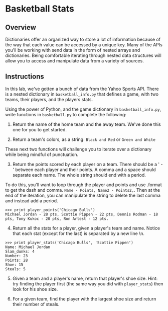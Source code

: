 # Basketball Stats

## Overview
Dictionaries offer an organized way to store a lot of information because of the way that each value can be accessed by a unique key. Many of the APIs you'll be working with send data in the form of nested arrays and dictionaries. Being comfortable iterating through nested data structures will allow you to access and manipulate data from a variety of sources.

## Instructions

In this lab, we've gotten a bunch of data from the Yahoo Sports API. There is a nested dictionary in `basketball_info.py` that defines a game, with two teams, their players, and the players stats.

Using the power of Python, and the game dictionary in `basketball_info.py`, write functions in `basketball.py` to complete the following:

1. Return the name of the home team and the away team. We've done this one for you to get started.

2. Return a team's colors, as a string: `Black and Red` or `Green and White`

  These next two functions will challenge you to iterate over a dictionary while being mindful of punctuation.

3. Return the points scored by each player on a team. There should be a ' - ' between each player and their points. A comma and a space should separate each name. The whole string should end with a period.

  To do this, you'll want to loop through the player and points and use .format to get the dash and comma.
  `Name - Points, Name2 - Points2,`. Then at the end of the iteration, you can manipulate the string to delete the last comma and instead add a period.

  ```
  >>> print player_points('Chicago Bulls')
  Michael Jordan - 28 pts, Scottie Pippen - 22 pts, Dennis Rodman - 18 pts, Tony Kukoc - 20 pts, Ron Artest - 12 pts.
  ```

4. Return all the stats for a player, given a player's team and name. Notice that each stat (except for the last) is separated by a new line \n.
  ```
  >>> print player_stats('Chicago Bulls', 'Scottie Pippen')
  Name: Michael Jordan
  Slam_dunks: 4
  Number: 23
  Points: 28
  Shoe: 15
  Steals: 5
  ```

5. Given a team and a player's name, return that player's shoe size. Hint: try finding the player first (the same way you did with `player_stats`) then look for his shoe size.


6. For a given team, find the player with the largest shoe size and return their number of steals.
